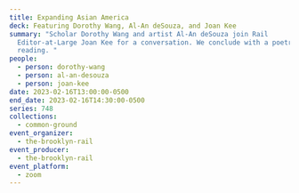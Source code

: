 ```yaml
---
title: Expanding Asian America
deck: Featuring Dorothy Wang, Al-An deSouza, and Joan Kee
summary: "Scholar Dorothy Wang and artist Al-An deSouza join Rail
  Editor-at-Large Joan Kee for a conversation. We conclude with a poetry
  reading. "
people:
  - person: dorothy-wang
  - person: al-an-desouza
  - person: joan-kee
date: 2023-02-16T13:00:00-0500
end_date: 2023-02-16T14:30:00-0500
series: 748
collections:
  - common-ground
event_organizer:
  - the-brooklyn-rail
event_producer:
  - the-brooklyn-rail
event_platform:
  - zoom
---
```

